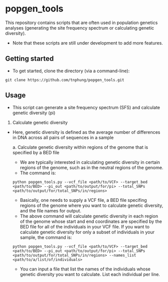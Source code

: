 # popgen_tools
This repository contains scripts that are often used in population genetics analyses (generating the site frequency spectrum or calculating genetic diversity). 

* Note that these scripts are still under development to add more features. 

## Getting started

* To get started, clone the directory (via a command-line):

```
git clone https://github.com/tnphung/popgen_tools.git
```

## Usage

* This script can generate a site frequency spectrum (SFS) and calculate genetic diversity (pi) 

1. Calculate genetic diversity 
* Here, genetic diversity is defined as the average number of differences in DNA across all pairs of sequences in a sample

  a. Calculate genetic diversity within regions of the genome that is specified by a BED file
    - We are typically interested in calculating genetic diversity in certain regions of the genome, such as in the neutral regions of the genome. 
    - The command is:
    ```
    python popgen_tools.py --vcf_file <path/to/VCF> --target_bed <path/to/BED> --pi_out <path/to/output/for/pi> --total_SNPs <path/to/output/for/total_SNPs/in/regions>
    ```
    - Basically, one needs to supply a VCF file, a BED file specifing regions of the genome where you want to calculate genetic diversity, and the file names for output.
    - The above command will calculate genetic diversity in each region of the genome whose start and end coordinates are specified by the BED file for all of the individuals in your VCF file. If you want to calculate genetic diversity for only a subset of individuals in your sample, the command is:
    
    ```
    python popgen_tools.py --vcf_file <path/to/VCF> --target_bed <path/to/BED> --pi_out <path/to/output/for/pi> --total_SNPs <path/to/output/for/total_SNPs/in/regions> --names_list <path/to/a/list/of/individuals>
    ```
     - You can input a file that list the names of the individuals whose genetic diversity you want to calculate. List each individual per line. 
